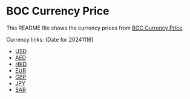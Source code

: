 # BOC Currency Price

This README file shows the currency prices from [BOC Currency Price](https://www.boc.cn/sourcedb/whpj/).

Currency links: (Date for 20241116)

- [USD](https://bocurrencyprice.techina.science/BOC_CURRENCY_PRICE/USD/20241116.json)
- [AED](https://bocurrencyprice.techina.science/BOC_CURRENCY_PRICE/AED/20241116.json)
- [HKD](https://bocurrencyprice.techina.science/BOC_CURRENCY_PRICE/HKD/20241116.json)
- [EUR](https://bocurrencyprice.techina.science/BOC_CURRENCY_PRICE/EUR/20241116.json)
- [GBP](https://bocurrencyprice.techina.science/BOC_CURRENCY_PRICE/GBP/20241116.json)
- [JPY](https://bocurrencyprice.techina.science/BOC_CURRENCY_PRICE/JPY/20241116.json)
- [SAR](https://bocurrencyprice.techina.science/BOC_CURRENCY_PRICE/SAR/20241116.json)
